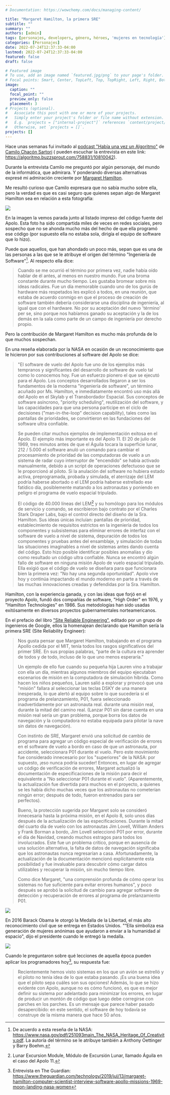 ```yaml
---
# Documentation: https://wowchemy.com/docs/managing-content/

title: "Margaret Hamilton, la primera SRE"
subtitle: ""
summary: ""
authors: [admin]
tags: [personajes, developers, género, héroes, 'mujeres en tecnología']
categories: [Personajes]
date: 2022-07-24T12:37:33-04:00
lastmod: 2022-07-24T12:37:33-04:00
featured: false
draft: false

# Featured image
# To use, add an image named `featured.jpg/png` to your page's folder.
# Focal points: Smart, Center, TopLeft, Top, TopRight, Left, Right, BottomLeft, Bottom, BottomRight.
image:
  caption: ""
  focal_point: ""
  preview_only: false
  placement: 3
# Projects (optional).
#   Associate this post with one or more of your projects.
#   Simply enter your project's folder or file name without extension.
#   E.g. `projects = ["internal-project"]` references `content/project/deep-learning/index.md`.
#   Otherwise, set `projects = []`.
projects: []
---
```


Hace unas semanas fui invitado al [podcast "Había una vez un Algoritmo"](https://algoritmo.buzzsprout.com) de [Camilo Chacón Sartori](https://camilochs.github.io/web/) (
pueden escuchar la entrevista en este link: https://algoritmo.buzzsprout.com/758831/10810042).

Durante la entrevista Camilo me preguntó por algún personaje, del mundo de la informática, que admirara. Y ponderando diversas alternativas  expresé mi admiración creciente por [Margaret Hamilton](https://en.wikipedia.org/wiki/Margaret_Hamilton_(software_engineer)). 

Me resultó curioso que Camilo expresara que no sabía mucho sobre ella, pero la verdad es que es casi seguro que quienes sepan algo de Margaret Hamilton sea en relación a esta fotografía:

![](MargaretHamilton1.jpg)

En la imagen la vemos parada junto al listado impreso del código fuente del Apolo. Esta foto ha sido compartida miles de veces en redes sociales, pero sospecho que no se ahonda mucho más del hecho de que ella programó ese código (por supuesto ella no estaba sola, dirigía el equipo de software que lo hizo).

Puede que aquellos, que han ahondado un poco más, sepan que es una de las personas a las que se le atribuye el origen del término "Ingeniería de Software"[^1]. Al respecto ella dice:

> Cuando se me ocurrió el término por primera vez, nadie había oído hablar de él antes, al menos en nuestro mundo. Fue una broma constante durante mucho tiempo. Les gustaba bromear sobre mis ideas radicales. Fue un día memorable cuando uno de los gurús de hardware más respetados les explicó a todos, en una reunión, que estaba de acuerdo conmigo en que el proceso de creación de software también debería considerarse una disciplina de ingeniería, al igual que con el hardware. No por su aceptación del nuevo 'término' per se, sino porque nos habíamos ganado su aceptación y la de los demás en la sala como parte de un campo de ingeniería por derecho propio.

Pero la contribución de Margaret Hamilton es mucho más profunda de lo que muchos sospechan.

En una reseña elaborada por la NASA en ocasión de un reconocimiento que le hicieron por sus contribuciones al software del Apolo se dice:

>"El software de vuelo del Apolo fue uno de los ejemplos más tempranos y significantes del desarrollo de software de vuelo tal como lo conocemos hoy. Fue un esfuerzo pionero el que se ejecutó para el Apolo. Los conceptos desarrollados llegaron a ser los fundamentos de la moderna "ingeniería de software", un término acuñado por Ms. Hamilton, e inmediatamente encontró uso más allá del Apolo en el Skylab y el Transbordador Espacial. Sus conceptos de software asíncrono, "priority scheduling", reutilización del software, y las capacidades para que una persona participe en el ciclo de decisiones ("man-in-the-loop" decision capability), tales como las pantallas de prioridades, se convirtieron en las fundaciones del software ultra confiable.
>
>Se pueden citar muchos ejemplos de implementación exitosa en el Apolo. El ejemplo más importante es del Apolo 11. El 20 de julio de 1969, tres minutos antes de que el Águila tocara la superficie lunar, 212 / 5.000 el software anuló un comando para cambiar el procesamiento de prioridad de las computadoras de vuelo a un sistema de radar cuyo interruptor de "encendido" se había activado manualmente, debido a un script de operaciones defectuoso que se le proporcionó al piloto. Si la anulación del software no hubiera estado activa, preprogramada, probada y simulada, el aterrizaje del LEM podría haberse abortado o el LEM podría haberse estrellado ese fatídico día, posiblemente matando a los astronautas y poniendo en peligro el programa de vuelo espacial tripulado. 
>    
> El código de 40.000 líneas del LEM[^2] y su homólogo para los módulos de servicio y comando, se escribieron bajo contrato por el Charles Stark Draper Labs, bajo el control directo del diseño de la Sra. Hamilton. Sus ideas únicas incluían: pantallas de prioridad, establecimiento de requisitos estrictos en la ingeniería de todos los componentes y subsistemas para eliminar errores de interfaz con el software de vuelo a nivel de sistema, depuración de todos los componentes y pruebas antes del ensamblaje, y simulación de todas las situaciones imaginables a nivel de sistemas antes dando cuenta del código. Esto hizo posible identificar posibles anomalías y dio como resultado un código ultra confiable. Nunca se encontró algún fallo de software en ninguna misión Apolo de vuelo espacial tripulado. Ella exigió que el código de vuelo se diseñara para que funcionara bien la primera vez: "No hay una segunda oportunidad". Apolo vive hoy y continúa impactando el mundo moderno en parte a través de las muchas innovaciones creadas y defendidas por la Sra. Hamilton.

Hamilton, con la experiencia ganada, y con las ideas que forjó en el proyecto Apolo, fundó dos compañías de software, "High Order" en 1976, y "Hamilton Technologies" en 1986. Sus metodologías han sido usadas exitósamente en diversos proyectos gubernamentales norteamericanos.

En el prefacio del libro ["Site Reliable Engineering"](https://sre.google/sre-book/table-of-contents/), editado por un grupo de ingenieros de Google, ellos la homenajean declarando que Hamilton sería la primera SRE (Site Reliability Engineer):

> Nos gusta pensar que Margaret Hamilton, trabajando en el programa Apollo cedida por el MIT, tenía todos los rasgos significativos del primer SRE. En sus propias palabras, “parte de la cultura era aprender de todos y de todo, incluso de lo que uno menos esperaría.”
>
> Un ejemplo de ello fue cuando su pequeña hija Lauren vino a trabajar con ella un día, mientras algunos miembros del equipo ejecutaban escenarios de misión en la computadora de simulación híbrida. Como hacen los niños pequeños, Lauren salió a explorar y provocó que una "misión" fallara al seleccionar las teclas DSKY de una manera inesperada, lo que alertó al equipo sobre lo que sucedería si el programa de prelanzamiento, P01, fuera seleccionado inadvertidamente por un astronauta real. durante una misión real, durante la mitad del camino real. (Lanzar P01 sin darse cuenta en una misión real sería un gran problema, porque borra los datos de navegación y la computadora no estaba equipada para pilotar la nave sin datos de navegación).
>
>Con instinto de SRE, Margaret envió una solicitud de cambio de programa para agregar un código especial de verificación de errores en el software de vuelo a bordo en caso de que un astronauta, por accidente, seleccionara P01 durante el vuelo. Pero este movimiento fue considerado innecesario por los "superiores" de la NASA: por supuesto, ¡eso nunca podría suceder! Entonces, en lugar de agregar un código de verificación de errores, Margaret actualizó la documentación de especificaciones de la misión para decir el equivalente a "No seleccionar P01 durante el vuelo". (Aparentemente, la actualización fue divertida para muchos en el proyecto, a quienes se les había dicho muchas veces que los astronautas no cometerían ningún error; después de todo, fueron entrenados para ser perfectos).
>
> Bueno, la protección sugerida por Margaret solo se consideró innecesaria hasta la próxima misión, en el Apolo 8, solo unos días después de la actualización de las especificaciones. Durante la mitad del cuarto día de vuelo con los astronautas Jim Lovell, William Anders y Frank Borman a bordo, Jim Lovell seleccionó P01 por error, durante el día de Navidad, creando muchos estragos para todos los involucrados. Este fue un problema crítico, porque en ausencia de una solución alternativa, la falta de datos de navegación significaba que los astronautas nunca regresarían a casa. Afortunadamente, la actualización de la documentación mencionó explícitamente esta posibilidad y fue invaluable para descubrir cómo cargar datos utilizables y recuperar la misión, sin mucho tiempo libre.
>
> Como dice Margaret, "una comprensión profunda de cómo operar los sistemas no fue suficiente para evitar errores humanos", y poco después se aprobó la solicitud de cambio para agregar software de detección y recuperación de errores al programa de prelanzamiento P01.

![](book.jpeg)

En 2016 Barack Obama le otorgó la Medalla de la Libertad, el más alto reconocimiento civil que se entrega en Estados Unidos.
"“Ella simboliza esa generación de mujeres anónimas que ayudaron a enviar a la humanidad al espacio", dijo el presidente cuando le entregó la medalla.


![](premio.jpg)

Cuando le preguntaron sobre qué lecciones de aquella época pueden aplicar los programadores hoy[^3], su respuesta fue:

> Recientemente hemos visto sistemas en los que un avión se estrelló y el piloto no tenía idea de lo que estaba pasando. ¡Es una buena idea que el piloto sepa cuáles son sus opciones! Además, lo que se hizo evidente con Apolo, aunque no es cómo funcionó, es que es mejor definir su sistema por adelantado para minimizar los errores, en lugar de producir un montón de código que luego debe corregirse con parches en los parches. Es un mensaje que parece haber pasado desapercibido: en este sentido, el software de hoy todavía se construye de la misma manera que hace 50 años.


[^1]: De acuerdo a esta reseña de la NASA: https://www.nasa.gov/pdf/251093main_The_NASA_Heritage_Of_Creativity.pdf. La autoría del término se le atribuye también a Anthony Oettinger y Barry Boehm.
[^2]: Lunar Excursion Module, Módulo de Excursión Lunar, llamado Águila en el caso del Apolo 11.
[^3]: Entrevista en The Guardian: https://www.theguardian.com/technology/2019/jul/13/margaret-hamilton-computer-scientist-interview-software-apollo-missions-1969-moon-landing-nasa-women
